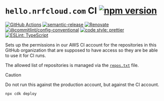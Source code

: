 # `hello.nrfcloud.com` CI [![npm version](https://img.shields.io/npm/v/@hello.nrfcloud.com/ci.svg)](https://www.npmjs.com/package/@hello.nrfcloud.com/ci)

[![GitHub Actions](https://github.com/hello-nrfcloud/ci/workflows/Test%20and%20Release/badge.svg)](https://github.com/hello-nrfcloud/ci/actions/workflows/test-and-release.yaml)
[![semantic-release](https://img.shields.io/badge/%20%20%F0%9F%93%A6%F0%9F%9A%80-semantic--release-e10079.svg)](https://github.com/semantic-release/semantic-release)
[![Renovate](https://img.shields.io/badge/renovate-enabled-brightgreen.svg)](https://renovatebot.com)
[![@commitlint/config-conventional](https://img.shields.io/badge/%40commitlint-config--conventional-brightgreen)](https://github.com/conventional-changelog/commitlint/tree/master/@commitlint/config-conventional)
[![code style: prettier](https://img.shields.io/badge/code_style-prettier-ff69b4.svg)](https://github.com/prettier/prettier/)
[![ESLint: TypeScript](https://img.shields.io/badge/ESLint-TypeScript-blue.svg)](https://github.com/typescript-eslint/typescript-eslint)

Sets up the permissions in our AWS CI account for the repositories in this
GitHub organization that are supposed to have access so they are be able to use
it for CI runs.

The allowed list of repositories is managed via the [`repos.txt`](./repos.txt)
file.

> [!CAUTION]  
> Do not run this against the production account, but against the CI account.

```bash
npx cdk deploy
```
